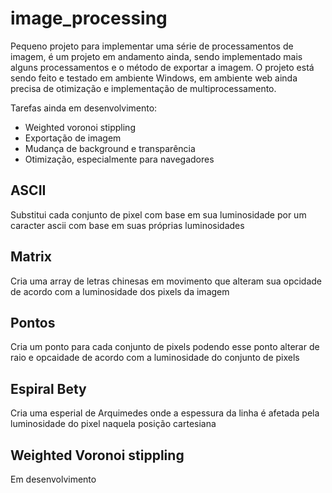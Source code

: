 # image_processing

Pequeno projeto para implementar uma série de processamentos de imagem, é um projeto em andamento ainda, sendo implementado mais alguns processamentos e o método de exportar a imagem.
O projeto está sendo feito e testado em ambiente Windows, em ambiente web ainda precisa de otimização e implementação de multiprocessamento.

Tarefas ainda em desenvolvimento:

- Weighted voronoi stippling
- Exportação de imagem
- Mudança de background e transparência
- Otimização, especialmente para navegadores

## ASCII

Substitui cada conjunto de pixel com base em sua luminosidade por um caracter ascii com base em suas próprias luminosidades

## Matrix

Cria uma array de letras chinesas em movimento que alteram sua opcidade de acordo com a luminosidade dos pixels da imagem

## Pontos

Cria um ponto para cada conjunto de pixels podendo esse ponto alterar de raio e opcaidade de acordo com a luminosidade do conjunto de pixels

## Espiral Bety

Cria uma esperial de Arquimedes onde a espessura da linha é afetada pela luminosidade do pixel naquela posição cartesiana

## Weighted Voronoi stippling

Em desenvolvimento
